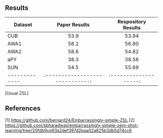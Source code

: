 ## Results

| Dataset       | Paper Results | Respository Results |
| ------------- |:-----------------------------:| :-------------------:|
| CUB        |    53.9      | 53.94 |
| AWA1    |  58.2 | 56.80 |
| AWA2 | 58.6 | 54.82 |
| aPY | 38.3 | 38.56 |
| SUN | 54.5 | 55.69 |
| ------------- |:-----------------------------:| :-------------------:|
[Usual ZSL]

## References

[1] https://github.com/bernard24/Embarrassingly-simple-ZSL
[2] https://github.com/sbharadwajj/embarrassingly-simple-zero-shot-learning/tree/20fdb9ce93a2def397d2eaa02a825b3db5d74cc6